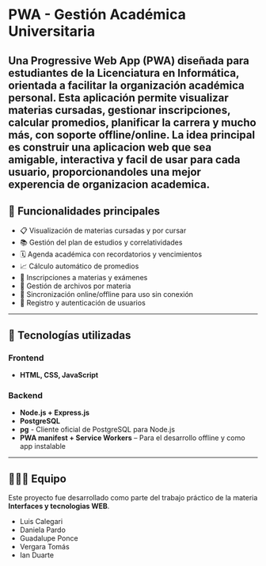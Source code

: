 # PWA - Gestión Académica Universitaria

Una **Progressive Web App (PWA)** diseñada para estudiantes de la **Licenciatura en Informática**, orientada a facilitar la organización académica personal. Esta aplicación permite visualizar materias cursadas, gestionar inscripciones, calcular promedios, planificar la carrera y mucho más, con soporte offline/online.
La idea principal es construir una aplicacion web que sea amigable, interactiva y facil de usar para cada usuario, proporcionandoles una mejor experencia de organizacion academica.
---

## 🚀 Funcionalidades principales

- 📋 Visualización de materias cursadas y por cursar  
- 📚 Gestión del plan de estudios y correlatividades  
- 🗓️ Agenda académica con recordatorios y vencimientos  
- 📈 Cálculo automático de promedios  
- 📝 Inscripciones a materias y exámenes  
- 📂 Gestión de archivos por materia  
- 🔗 Sincronización online/offline para uso sin conexión  
- 👤 Registro y autenticación de usuarios  

---

## 🧰 Tecnologías utilizadas
### Frontend
- **HTML, CSS, JavaScript**
### Backend
- **Node.js + Express.js**
- **PostgreSQL**
- **pg** - Cliente oficial de PostgreSQL para Node.js
- **PWA manifest + Service Workers** – Para el desarrollo offline y como app instalable
---

## 🧑‍🤝‍🧑 Equipo
Este proyecto fue desarrollado como parte del trabajo práctico de la materia **Interfaces y tecnologias WEB**.
- Luis Calegari
- Daniela Pardo
- Guadalupe Ponce
- Vergara Tomás
- Ian Duarte
